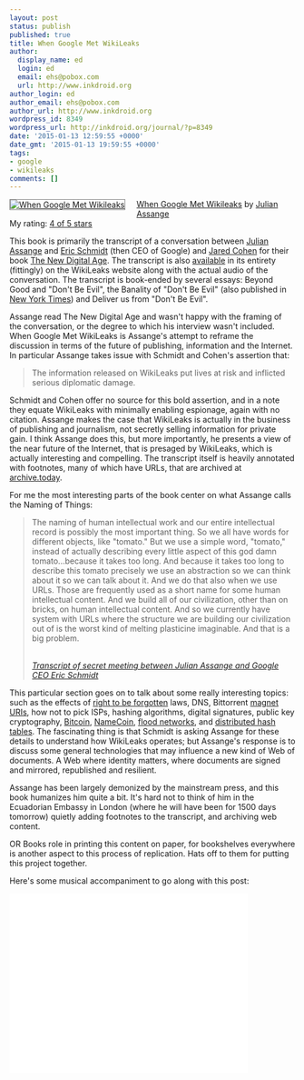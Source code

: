 ```yaml
---
layout: post
status: publish
published: true
title: When Google Met WikiLeaks
author:
  display_name: ed
  login: ed
  email: ehs@pobox.com
  url: http://www.inkdroid.org
author_login: ed
author_email: ehs@pobox.com
author_url: http://www.inkdroid.org
wordpress_id: 8349
wordpress_url: http://inkdroid.org/journal/?p=8349
date: '2015-01-13 12:59:55 +0000'
date_gmt: '2015-01-13 19:59:55 +0000'
tags:
- google
- wikileaks
comments: []
---
```

<p><a href="https://www.goodreads.com/book/show/21839908-when-google-met-wikileaks" style="float: left; padding-right: 20px;"><img style="border: thin solid gray;" alt="When Google Met Wikileaks" border="0" src="https://d.gr-assets.com/books/1399646585m/21839908.jpg" /></a><a href="https://www.goodreads.com/book/show/21839908-when-google-met-wikileaks">When Google Met Wikileaks</a> by <a href="https://www.goodreads.com/author/show/4553283.Julian_Assange">Julian Assange</a><br />
My rating: <a href="https://www.goodreads.com/review/show/1167040098">4 of 5 stars</a></p>
<p>This book is primarily the transcript of a conversation between <a href="https://en.wikipedia.org/wiki/Julian_Assange">Julian Assange</a> and <a href="https://en.wikipedia.org/wiki/Eric_Schmidt">Eric Schmidt</a> (then CEO of Google) and <a href="https://en.wikipedia.org/wiki/Jared_Cohen" rel="nofollow">Jared Cohen</a> for their book <a href="http://www.amazon.com/The-New-Digital-Age-Transforming-ebook/dp/B00ALBR2N6" rel="nofollow">The New Digital Age</a>. The transcript is also <a href="https://wikileaks.org/Transcript-Meeting-Assange-Schmidt.html" rel="nofollow">available</a> in its entirety (fittingly) on the WikiLeaks website along with the actual audio of the conversation. The transcript is book-ended by several essays: Beyond Good and "Don't Be Evil", the Banality of "Don't Be Evil" (also published in <a href="http://www.nytimes.com/2013/06/02/opinion/sunday/the-banality-of-googles-dont-be-evil.html?pagewanted=all&_r=0" rel="nofollow">New York Times</a>) and Deliver us from "Don't Be Evil".</p>
<p>Assange read The New Digital Age and wasn't happy with the framing of the conversation, or the degree to which his interview wasn't included. When Google Met WikiLeaks is Assange's attempt to reframe the discussion in terms of the future of publishing, information and the Internet. In particular Assange takes issue with Schmidt and Cohen's assertion that:</p>
<blockquote>
<p>The information released on WikiLeaks put lives at risk and inflicted serious diplomatic damage.</p>
</blockquote>
<p>Schmidt and Cohen offer no source for this bold assertion, and in a note they equate WikiLeaks with minimally enabling espionage, again with no citation. Assange makes the case that WikiLeaks is actually in the business of publishing and journalism, not secretly selling information for private gain. I think Assange does this, but more importantly, he presents a view of the near future of the Internet, that is presaged by WikiLeaks, which is actually interesting and compelling. The transcript itself is heavily annotated with footnotes, many of which have URLs, that are archived at <a href="http://archive.today/" rel="nofollow">archive.today</a>.</p>
<p>For me the most interesting parts of the book center on what Assange calls the Naming of Things:</p>
<blockquote>
<p>The naming of human intellectual work and our entire intellectual record is possibly the most important thing. So we all have words for different objects, like "tomato." But we use a simple word, "tomato," instead of actually describing every little aspect of this god damn tomato...because it takes too long. And because it takes too long to describe this tomato precisely we use an abstraction so we can think about it so we can talk about it. And we do that also when we use URLs. Those are frequently used as a short name for some human intellectual content. And we build all of our civilization, other than on bricks, on human intellectual content. And so we currently have system with URLs where the structure we are building our civilization out of is the worst kind of melting plasticine imaginable. And that is a big problem.</p>
<p>  <cite><br /><a href="https://wikileaks.org/Transcript-Meeting-Assange-Schmidt.html#440" rel="nofollow">Transcript of secret meeting between Julian Assange and Google CEO Eric Schmidt</a><br /></cite></p>
</blockquote>
<p>This particular section goes on to talk about some really interesting topics: such as the effects of <a href="https://en.wikipedia.org/wiki/Right_to_be_forgotten" rel="nofollow">right to be forgotten</a> laws, DNS, Bittorrent <a href="https://en.wikipedia.org/wiki/Magnet_URI_scheme" rel="nofollow">magnet URIs</a>, how not to pick ISPs, hashing algorithms, digital signatures, public key cryptography, <a href="https://en.wikipedia.org/wiki/Bitcoin" rel="nofollow">Bitcoin</a>, <a href="https://en.wikipedia.org/wiki/Namecoin" rel="nofollow">NameCoin</a>, <a href="https://en.wikipedia.org/wiki/Flooding_(computer_networking)" rel="nofollow">flood networks</a>, and <a href="https://en.wikipedia.org/wiki/Distributed_hash_table" rel="nofollow">distributed hash tables</a>. The fascinating thing is that Schmidt is asking Assange for these details to understand how WikiLeaks operates; but Assange's response is to discuss some general technologies that may influence a new kind of Web of documents. A Web where identity matters, where documents are signed and mirrored, republished and resilient.</p>
<p>Assange has been largely demonized by the mainstream press, and this book humanizes him quite a bit. It's hard not to think of him in the Ecuadorian Embassy in London (where he will have been for 1500 days tomorrow) quietly adding footnotes to the transcript, and archiving web content.</p>
<p>OR Books role in printing this content on paper, for bookshelves everywhere is another aspect to this process of replication. Hats off to them for putting this project together.</p>
<p>Here's some musical accompaniment to go along with this post:</p>
<p><iframe width="420" height="315" src="//www.youtube.com/embed/E48B0NwTUjQ" frameborder="0" allowfullscreen></iframe></p>
